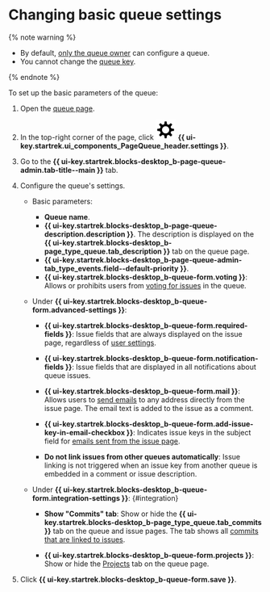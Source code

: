 # Changing basic queue settings

{% note warning %}

* By default, [only the queue owner](queue-access.md) can configure a queue.
* You cannot change the [queue key](create-queue.md#key).

{% endnote %}

To set up the basic parameters of the queue:

1. Open the [queue page](../user/queue.md).

1. In the top-right corner of the page, click ![](../../_assets/tracker/svg/settings-old.svg) **{{ ui-key.startrek.ui_components_PageQueue_header.settings }}**.

1. Go to the **{{ ui-key.startrek.blocks-desktop_b-page-queue-admin.tab-title--main }}** tab.

1. Configure the queue's settings.
    * Basic parameters:
        * **Queue name**.
        * **{{ ui-key.startrek.blocks-desktop_b-page-queue-description.description }}**. The description is displayed on the **{{ ui-key.startrek.blocks-desktop_b-page_type_queue.tab_description }}** tab on the queue page.
        * **{{ ui-key.startrek.blocks-desktop_b-page-queue-admin-tab_type_events.field--default-priority }}**.
        * **{{ ui-key.startrek.blocks-desktop_b-queue-form.voting }}**: Allows or prohibits users from [voting for issues](../user/votes.md) in the queue.

    * Under **{{ ui-key.startrek.blocks-desktop_b-queue-form.advanced-settings }}**:
        * **{{ ui-key.startrek.blocks-desktop_b-queue-form.required-fields }}**: Issue fields that are always displayed on the issue page, regardless of [user settings](../user/edit-ticket.md#edit-fields).
        * **{{ ui-key.startrek.blocks-desktop_b-queue-form.notification-fields }}**: Issue fields that are displayed in all notifications about queue issues.


        * **{{ ui-key.startrek.blocks-desktop_b-queue-form.mail }}**: Allows users to [send emails](../user/comments.md#send-comment) to any address directly from the issue page. The email text is added to the issue as a comment.
        * **{{ ui-key.startrek.blocks-desktop_b-queue-form.add-issue-key-in-email-checkbox }}**: Indicates issue keys in the subject field for [emails sent from the issue page](../user/comments.md#send-comment).

        * **Do not link issues from other queues automatically**: Issue linking is not triggered when an issue key from another queue is embedded in a comment or issue description.
    * Under **{{ ui-key.startrek.blocks-desktop_b-queue-form.integration-settings }}**: {#integration}
        * **Show "Commits" tab**: Show or hide the **{{ ui-key.startrek.blocks-desktop_b-page_type_queue.tab_commits }}** tab on the queue and issue pages. The tab shows all [commits that are linked to issues](../user/ticket-links.md#section_commit).


        * **{{ ui-key.startrek.blocks-desktop_b-queue-form.projects }}**: Show or hide the [Projects](project-new.md) tab on the queue page.


1. Click **{{ ui-key.startrek.blocks-desktop_b-queue-form.save }}**.
